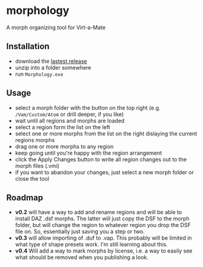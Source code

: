 # morphology
A morph organizing tool for Virt-a-Mate

## Installation
- download the [lastest release](https://github.com/morph1sm/morphology/releases)
- unzip into a folder somewhere
- run `Morphology.exe`

## Usage
- select a morph folder with the button on the top right (e.g. `/Vam/Custom/Atom` or drill deeper, if you like)
- wait until all regions and morphs are loaded
- select a region form the list on the left
- select one or more morphs from the list on the right dislaying the current regions morphs
- drag one or more morphs to any region
- keep going until you're happy with the region arrangement
- click the Apply Changes button to write all region changes out to the morph files (.vmi)
- if you want to abandon your changes, just select a new morph folder or close the tool

## Roadmap
- **v0.2** will have a way to add and rename regions and will be able to install DAZ .dsf morphs. The latter will just copy the DSF to the morph folder, but will change the region to whatever region you drop the DSF file on. So, essentially just saving you a step or two.
- **v0.3** will allow importing of .duf to .vap. This probably will be limited in what type of shape presets work. I'm still learning about this.
- **v0.4** Will add a way to mark morphs by license, i.e. a way to easily see what should be removed when you publishing a look.
